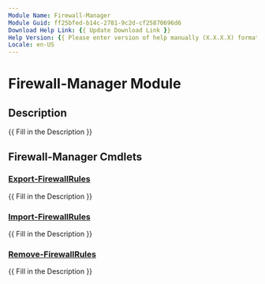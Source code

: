 ```yaml
---
Module Name: Firewall-Manager
Module Guid: ff25bfed-b14c-2781-9c2d-cf25870696d6
Download Help Link: {{ Update Download Link }}
Help Version: {{ Please enter version of help manually (X.X.X.X) format }}
Locale: en-US
---
```


# Firewall-Manager Module
## Description
{{ Fill in the Description }}

## Firewall-Manager Cmdlets
### [Export-FirewallRules](Export-FirewallRules.md)
{{ Fill in the Description }}

### [Import-FirewallRules](Import-FirewallRules.md)
{{ Fill in the Description }}

### [Remove-FirewallRules](Remove-FirewallRules.md)
{{ Fill in the Description }}

